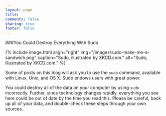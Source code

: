 ```yaml
---
layout: page
title: 
comments: false
sharing: true
footer: false
---
```

###You Could Destroy Everything With Sudo

{% include image.html align="right" img="/images/sudo-make-me-a-sandwich.png" caption="Sudo, illustrated by XKCD.com." alt="Sudo, illustrated by XKCD.com." %}

Some of posts on this blog will ask you to use the `sudo` command, available with Linux, Unix, and OS X. Sudo endows users with great power. 

You could destroy all of the data on your computer by using `sudo` incorrectly. Further, since technology changes rapidly, everything you see here could be out of date by the time you read this. Please be careful, back up all of your data, and double-check these steps through your own sources.  



